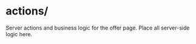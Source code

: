 # actions/

Server actions and business logic for the offer page. Place all server-side logic here. 